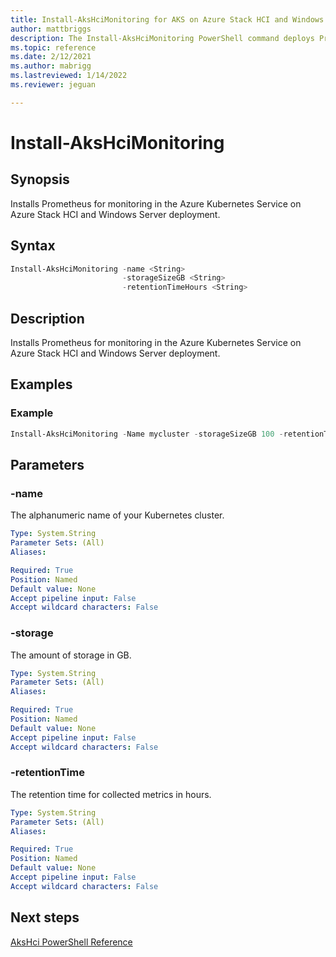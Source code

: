 ```yaml
---
title: Install-AksHciMonitoring for AKS on Azure Stack HCI and Windows Server
author: mattbriggs
description: The Install-AksHciMonitoring PowerShell command deploys Prometheus-based monitoring solution.
ms.topic: reference
ms.date: 2/12/2021
ms.author: mabrigg 
ms.lastreviewed: 1/14/2022
ms.reviewer: jeguan

---
```


# Install-AksHciMonitoring

## Synopsis
Installs Prometheus for monitoring in the Azure Kubernetes Service on Azure Stack HCI and Windows Server deployment.

## Syntax

```powershell
Install-AksHciMonitoring -name <String> 
                         -storageSizeGB <String> 
                         -retentionTimeHours <String>                        
```

## Description
Installs Prometheus for monitoring in the Azure Kubernetes Service on Azure Stack HCI and Windows Server deployment.

## Examples

### Example

```PowerShell
Install-AksHciMonitoring -Name mycluster -storageSizeGB 100 -retentionTimeHours 240
```

## Parameters

### -name
The alphanumeric name of your Kubernetes cluster.

```yaml
Type: System.String
Parameter Sets: (All)
Aliases:

Required: True
Position: Named
Default value: None
Accept pipeline input: False
Accept wildcard characters: False
```


### -storage
The amount of storage in GB.

```yaml
Type: System.String
Parameter Sets: (All)
Aliases:

Required: True
Position: Named
Default value: None
Accept pipeline input: False
Accept wildcard characters: False
```

### -retentionTime
The retention time for collected metrics in hours.

```yaml
Type: System.String
Parameter Sets: (All)
Aliases:

Required: True
Position: Named
Default value: None
Accept pipeline input: False
Accept wildcard characters: False
```
## Next steps

[AksHci PowerShell Reference](index.md)